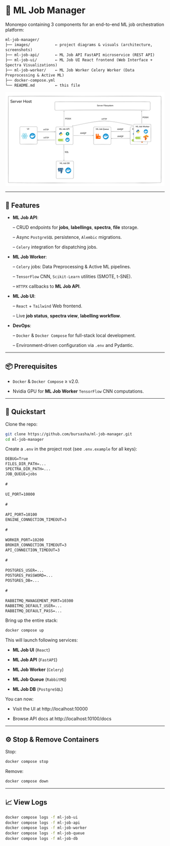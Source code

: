 # 🤖 ML Job Manager

Monorepo containing 3 components for an end-to-end ML job orchestration platform:

```
ml-job-manager/
├── images/           ← project diagrams & visuals (architecture, screenshots)
├── ml-job-api/       ← ML Job API FastAPI microservice (REST API)
├── ml-job-ui/        ← ML Job UI React frontend (Web Interface + Spectra Visualizations)
├── ml-job-worker/    ← ML Job Worker Celery Worker (Data Preprocessing & Active ML)
├── docker-compose.yml
└── README.md         ← this file
```

![ML Job Manager Architecture](images/architecture.png)

---

## 🚀 Features

- **ML Job API**:

  – CRUD endpoints for **jobs**, **labellings**, **spectra**, **file** storage.

  – Async `PostgreSQL` persistence, `Alembic` migrations.  

  – `Celery` integration for dispatching jobs.


- **ML Job Worker**:

  – `Celery` jobs: Data Preprocessing & Active ML pipelines.

  – `TensorFlow` CNN, `Scikit-Learn` utilities (SMOTE, t-SNE).

  – `HTTPX` callbacks to **ML Job API**.


- **ML Job UI**: 

  – `React` + `Tailwind` Web frontend. 

  – Live **job status**, **spectra view**, **labelling workflow**.


- **DevOps**:

  – `Docker` & `Docker Compose` for full-stack local development.

  – Environment-driven configuration via `.env` and Pydantic.

---

## 📦 Prerequisites

- `Docker` & `Docker Compose` ≥ v2.0. 

- Nvidia GPU for **ML Job Worker** `TensorFlow` CNN computations.

---

## 🔧 Quickstart

Clone the repo:

```bash
git clone https://github.com/bursasha/ml-job-manager.git
cd ml-job-manager
```

Create a `.env` in the project root (see `.env.example` for all keys):

```dotenv
DEBUG=True
FILES_DIR_PATH=...
SPECTRA_DIR_PATH=...
JOB_QUEUE=jobs

#

UI_PORT=10000

#

API_PORT=10100
ENGINE_CONNECTION_TIMEOUT=3

#

WORKER_PORT=10200
BROKER_CONNECTION_TIMEOUT=3
API_CONNECTION_TIMEOUT=3

#

POSTGRES_USER=...
POSTGRES_PASSWORD=...
POSTGRES_DB=...

#

RABBITMQ_MANAGEMENT_PORT=10300
RABBITMQ_DEFAULT_USER=...
RABBITMQ_DEFAULT_PASS=...
```

Bring up the entire stack:

```bash
docker compose up
```

This will launch following services:

- **ML Job UI** (`React`)

- **ML Job API** (`FastAPI`)

- **ML Job Worker** (`Celery`)

- **ML Job Queue** (`RabbitMQ`)

- **ML Job DB** (`PostgreSQL`)


You can now:

- Visit the UI at http://localhost:10000

- Browse API docs at http://localhost:10100/docs

---

## ⚙️ Stop & Remove Containers

Stop:

```bash
docker compose stop
```

Remove: 

```bash
docker compose down
```

---

## 📈 View Logs

```bash
docker compose logs -f ml-job-ui
docker compose logs -f ml-job-api
docker compose logs -f ml-job-worker
docker compose logs -f ml-job-queue
docker compose logs -f ml-job-db
```
